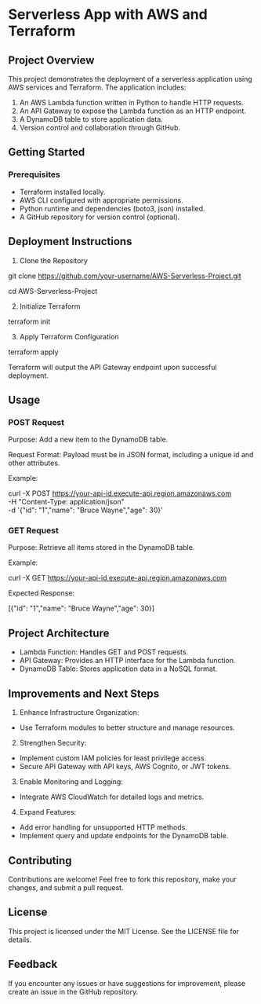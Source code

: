 # Serverless App with AWS and Terraform

## Project Overview
This project demonstrates the deployment of a serverless application using AWS services and Terraform. The application includes:

1. An AWS Lambda function written in Python to handle HTTP requests.
2. An API Gateway to expose the Lambda function as an HTTP endpoint.
3. A DynamoDB table to store application data.
4. Version control and collaboration through GitHub.

## Getting Started
### Prerequisites
- Terraform installed locally.
- AWS CLI configured with appropriate permissions.
- Python runtime and dependencies (boto3, json) installed.
- A GitHub repository for version control (optional).

## Deployment Instructions
1. Clone the Repository

git clone https://github.com/your-username/AWS-Serverless-Project.git

cd AWS-Serverless-Project

2. Initialize Terraform

terraform init

3. Apply Terraform Configuration

terraform apply

Terraform will output the API Gateway endpoint upon successful deployment.

## Usage
### POST Request
Purpose: Add a new item to the DynamoDB table.

Request Format: Payload must be in JSON format, including a unique id and other attributes.

Example:

curl -X POST https://your-api-id.execute-api.region.amazonaws.com \
-H "Content-Type: application/json" \
-d '{"id": "1","name": "Bruce Wayne","age": 30}'

### GET Request
Purpose: Retrieve all items stored in the DynamoDB table.

Example:

curl -X GET https://your-api-id.execute-api.region.amazonaws.com

Expected Response:

[{"id": "1","name": "Bruce Wayne","age": 30}]

## Project Architecture
- Lambda Function: Handles GET and POST requests.
- API Gateway: Provides an HTTP interface for the Lambda function.
- DynamoDB Table: Stores application data in a NoSQL format.

## Improvements and Next Steps
1. Enhance Infrastructure Organization:
- Use Terraform modules to better structure and manage resources.
2. Strengthen Security:
- Implement custom IAM policies for least privilege access.
- Secure API Gateway with API keys, AWS Cognito, or JWT tokens.
3. Enable Monitoring and Logging:
- Integrate AWS CloudWatch for detailed logs and metrics.
4. Expand Features:
- Add error handling for unsupported HTTP methods.
- Implement query and update endpoints for the DynamoDB table.

## Contributing
Contributions are welcome! Feel free to fork this repository, make your changes, and submit a pull request.

## License
This project is licensed under the MIT License. See the LICENSE file for details.

## Feedback
If you encounter any issues or have suggestions for improvement, please create an issue in the GitHub repository.